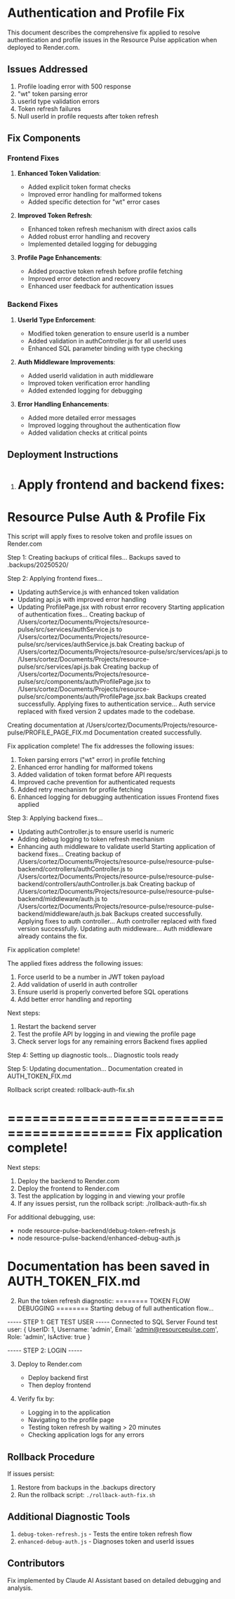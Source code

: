 # Authentication and Profile Fix

This document describes the comprehensive fix applied to resolve authentication and profile issues in the Resource Pulse application when deployed to Render.com.

## Issues Addressed

1. Profile loading error with 500 response
2. "wt" token parsing error
3. userId type validation errors
4. Token refresh failures
5. Null userId in profile requests after token refresh

## Fix Components

### Frontend Fixes

1. **Enhanced Token Validation**:
   - Added explicit token format checks
   - Improved error handling for malformed tokens
   - Added specific detection for "wt" error cases

2. **Improved Token Refresh**:
   - Enhanced token refresh mechanism with direct axios calls
   - Added robust error handling and recovery
   - Implemented detailed logging for debugging

3. **Profile Page Enhancements**:
   - Added proactive token refresh before profile fetching
   - Improved error detection and recovery
   - Enhanced user feedback for authentication issues

### Backend Fixes

1. **UserId Type Enforcement**:
   - Modified token generation to ensure userId is a number
   - Added validation in authController.js for all userId uses
   - Enhanced SQL parameter binding with type checking

2. **Auth Middleware Improvements**:
   - Added userId validation in auth middleware
   - Improved token verification error handling
   - Added extended logging for debugging

3. **Error Handling Enhancements**:
   - Added more detailed error messages
   - Improved logging throughout the authentication flow
   - Added validation checks at critical points

## Deployment Instructions

1. Apply frontend and backend fixes:
   ================================
Resource Pulse Auth & Profile Fix
================================
This script will apply fixes to resolve token and profile issues on Render.com

Step 1: Creating backups of critical files...
Backups saved to .backups/20250520/

Step 2: Applying frontend fixes...
- Updating authService.js with enhanced token validation
- Updating api.js with improved error handling
- Updating ProfilePage.jsx with robust error recovery
Starting application of authentication fixes...
Creating backup of /Users/cortez/Documents/Projects/resource-pulse/src/services/authService.js to /Users/cortez/Documents/Projects/resource-pulse/src/services/authService.js.bak
Creating backup of /Users/cortez/Documents/Projects/resource-pulse/src/services/api.js to /Users/cortez/Documents/Projects/resource-pulse/src/services/api.js.bak
Creating backup of /Users/cortez/Documents/Projects/resource-pulse/src/components/auth/ProfilePage.jsx to /Users/cortez/Documents/Projects/resource-pulse/src/components/auth/ProfilePage.jsx.bak
Backups created successfully.
Applying fixes to authentication service...
Auth service replaced with fixed version
2 updates made to the codebase.

Creating documentation at /Users/cortez/Documents/Projects/resource-pulse/PROFILE_PAGE_FIX.md
Documentation created successfully.

Fix application complete!
The fix addresses the following issues:
1. Token parsing errors ("wt" error) in profile fetching
2. Enhanced error handling for malformed tokens
3. Added validation of token format before API requests
4. Improved cache prevention for authenticated requests
5. Added retry mechanism for profile fetching
6. Enhanced logging for debugging authentication issues
Frontend fixes applied

Step 3: Applying backend fixes...
- Updating authController.js to ensure userId is numeric
- Adding debug logging to token refresh mechanism
- Enhancing auth middleware to validate userId
Starting application of backend fixes...
Creating backup of /Users/cortez/Documents/Projects/resource-pulse/resource-pulse-backend/controllers/authController.js to /Users/cortez/Documents/Projects/resource-pulse/resource-pulse-backend/controllers/authController.js.bak
Creating backup of /Users/cortez/Documents/Projects/resource-pulse/resource-pulse-backend/middleware/auth.js to /Users/cortez/Documents/Projects/resource-pulse/resource-pulse-backend/middleware/auth.js.bak
Backups created successfully.
Applying fixes to auth controller...
Auth controller replaced with fixed version successfully.
Updating auth middleware...
Auth middleware already contains the fix.

Fix application complete!

The applied fixes address the following issues:
1. Force userId to be a number in JWT token payload
2. Add validation of userId in auth controller
3. Ensure userId is properly converted before SQL operations
4. Add better error handling and reporting

Next steps:
1. Restart the backend server
2. Test the profile API by logging in and viewing the profile page
3. Check server logs for any remaining errors
Backend fixes applied

Step 4: Setting up diagnostic tools...
Diagnostic tools ready

Step 5: Updating documentation...
Documentation created in AUTH_TOKEN_FIX.md

Rollback script created: rollback-auth-fix.sh

=========================================
Fix application complete!
=========================================

Next steps:
1. Deploy the backend to Render.com
2. Deploy the frontend to Render.com
3. Test the application by logging in and viewing your profile
4. If any issues persist, run the rollback script: ./rollback-auth-fix.sh

For additional debugging, use:
- node resource-pulse-backend/debug-token-refresh.js
- node resource-pulse-backend/enhanced-debug-auth.js

Documentation has been saved in AUTH_TOKEN_FIX.md
=========================================

2. Run the token refresh diagnostic:
   ======== TOKEN FLOW DEBUGGING ========
Starting debug of full authentication flow...

----- STEP 1: GET TEST USER -----
Connected to SQL Server
Found test user: {
  UserID: 1,
  Username: 'admin',
  Email: 'admin@resourcepulse.com',
  Role: 'admin',
  IsActive: true
}

----- STEP 2: LOGIN -----

3. Deploy to Render.com
   - Deploy backend first
   - Then deploy frontend

4. Verify fix by:
   - Logging in to the application
   - Navigating to the profile page
   - Testing token refresh by waiting > 20 minutes
   - Checking application logs for any errors

## Rollback Procedure

If issues persist:
1. Restore from backups in the .backups directory
2. Run the rollback script: `./rollback-auth-fix.sh`

## Additional Diagnostic Tools

1. `debug-token-refresh.js` - Tests the entire token refresh flow
2. `enhanced-debug-auth.js` - Diagnoses token and userId issues

## Contributors

Fix implemented by Claude AI Assistant based on detailed debugging and analysis.

